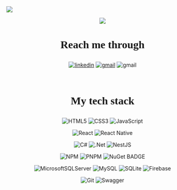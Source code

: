 [//]: # (# <p align="center" style="font-family: 'Lexend Deca';"> <strong> Hey 👋, I'm Sitraka</strong></p>)

<img src="https://capsule-render.vercel.app/api?type=soft&height=150&color=0:EEEEEE,30:686D76,70:373A40&text=Hey,%20I'm%20Sitraka&fontColor=DFDFDF&reversal=false&textBg=false">

<p align="center">
    <img src='https://readme-typing-svg.demolab.com?font=Lexend+Deca&pause=1000&color=DFDFDF&center=true&vCenter=true&width=500&height=50&lines=Software+Engineering+Student;Web%2C+Mobile+and+Game+Development+enthusiast+'>
</p>

# <p align="center" style="font-family: 'Lexend Deca';"> <strong>Reach me through</strong></p>

<p align="center">
    <a href="https://www.linkedin.com/in/sitraka-andriantsiva-5155b3245"><img src="https://img.shields.io/badge/LinkedIn-black?style=for-the-badge&logo=LinkedIn&logoColor=white&color=lightgrey" alt="linkedin"/></a>
    <a href="mailto:ahsytraka@gmail.com"><img src="https://img.shields.io/badge/GMAIL-black?style=for-the-badge&logo=GMAIL&logoColor=white&color=grey" alt="gmail"/></a>
    <img src="https://img.shields.io/badge/ahsytraka-black?style=for-the-badge&logo=Discord&logoColor=white&color=black" alt="gmail"/>
</p>

<br/>

# <p align="center" style="font-family: 'Lexend Deca' ;"><strong>My tech stack</strong></p>

<div align="center" >


![HTML5](https://img.shields.io/badge/html5-%23E34F26.svg?style=for-the-badge&logo=html5&logoColor=white)
![CSS3](https://img.shields.io/badge/css3-%231572B6.svg?style=for-the-badge&logo=css3&logoColor=white)
![JavaScript](https://img.shields.io/badge/javascript-%23323330.svg?style=for-the-badge&logo=javascript&logoColor=%23F7DF1E)

</div>

<div align="center">

![React](https://img.shields.io/badge/react-%2320232a.svg?style=for-the-badge&logo=react&logoColor=%2361DAFB)
![React Native](https://img.shields.io/badge/react_native-%2320232a.svg?style=for-the-badge&logo=react&logoColor=%2361DAFB)

</div>

<div align="center">

![C#](https://img.shields.io/badge/c%23-%23239120.svg?style=for-the-badge&logo=csharp&logoColor=white)
![.Net](https://img.shields.io/badge/.NET-5C2D91?style=for-the-badge&logo=.net&logoColor=white)
![NestJS](https://img.shields.io/badge/nestjs-%23E0234E.svg?style=for-the-badge&logo=nestjs&logoColor=white)

</div>

<div align="center">

![NPM](https://img.shields.io/badge/NPM-%23CB3837.svg?style=for-the-badge&logo=npm&logoColor=white)
![PNPM](https://img.shields.io/badge/pnpm-%234a4a4a.svg?style=for-the-badge&logo=pnpm&logoColor=f69220)
![NuGet BADGE](https://img.shields.io/badge/NuGet-004880?style=for-the-badge&logo=nuget&logoColor=white)

</div>

<div align="center">

![MicrosoftSQLServer](https://img.shields.io/badge/Microsoft%20SQL%20Server-CC2927?style=for-the-badge&logo=microsoft%20sql%20server&logoColor=white)
![MySQL](https://img.shields.io/badge/mysql-4479A1.svg?style=for-the-badge&logo=mysql&logoColor=white)
![SQLite](https://img.shields.io/badge/sqlite-%2307405e.svg?style=for-the-badge&logo=sqlite&logoColor=white)
![Firebase](https://img.shields.io/badge/firebase-%23039BE5.svg?style=for-the-badge&logo=firebase)

</div>

<div align="center">

![Git](https://img.shields.io/badge/git-%23F05033.svg?style=for-the-badge&logo=git&logoColor=white)
![Swagger](https://img.shields.io/badge/-Swagger-%23Clojure?style=for-the-badge&logo=swagger&logoColor=white)

</div>
